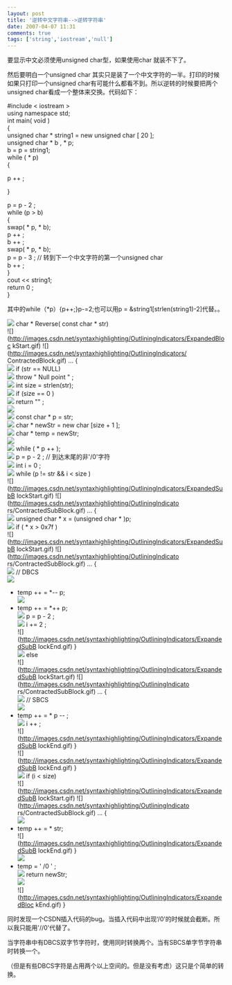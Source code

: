 ```yaml
---
layout: post
title: '逆转中文字符串-->逆转字符串'
date: 2007-04-07 11:31
comments: true
tags: ['string','iostream','null']
---
```


要显示中文必须使用unsigned char型，如果使用char 就装不下了。

然后要明白一个unsigned char 其实只是装了一个中文字符的一半。打印的时候如果只打印一个unsigned
char有可能什么都看不到。所以逆转的时候要把两个unsigned char看成一个整体来交换。代码如下：

#include  < iostream  >  
using  namespace  std;  
int  main(  void  )  
{  
unsigned  char  *  string1  =  new  unsigned  char  [  20  ];  
unsigned  char  *  b ,  *  p;  
b  =  p  =  string1;  
while  (  *  p)  
{  
  
p  ++  ;  
  
}  
  
p  =  p  \-  2  ;  
while  (p  > b)  
{  
swap(  *  p,  *  b);  
p  ++  ;  
b  ++  ;  
swap(  *  p,  *  b);  
p  =  p  \-  3  ;  //  转到下一个中文字符的第一个unsigned char  
b  ++  ;  
}  
cout  << string1;  
return  0  ;  
}

其中的while（*p）{p++;}p-=2;也可以用p = &string1[strlen(string1)-2]代替。。

![](http://images.csdn.net/syntaxhighlighting/OutliningIndicators/None.gif)
char  *  Reverse(  const  char  *  str)  
![](http://images.csdn.net/syntaxhighlighting/OutliningIndicators/ExpandedBloc
kStart.gif) ![](http://images.csdn.net/syntaxhighlighting/OutliningIndicators/
ContractedBlock.gif) ...  {  
![](http://images.csdn.net/syntaxhighlighting/OutliningIndicators/InBlock.gif)
if  (str  ==  NULL)  
![](http://images.csdn.net/syntaxhighlighting/OutliningIndicators/InBlock.gif)
throw  "  Null point  "  ;  
![](http://images.csdn.net/syntaxhighlighting/OutliningIndicators/InBlock.gif)
int  size  =  strlen(str);  
![](http://images.csdn.net/syntaxhighlighting/OutliningIndicators/InBlock.gif)
if  (size  ==  0  )  
![](http://images.csdn.net/syntaxhighlighting/OutliningIndicators/InBlock.gif)
return  ""  ;  
![](http://images.csdn.net/syntaxhighlighting/OutliningIndicators/InBlock.gif)  
![](http://images.csdn.net/syntaxhighlighting/OutliningIndicators/InBlock.gif)
const  char  *  p  =  str;  
![](http://images.csdn.net/syntaxhighlighting/OutliningIndicators/InBlock.gif)
char  *  newStr  =  new  char  [size  \+  1  ];  
![](http://images.csdn.net/syntaxhighlighting/OutliningIndicators/InBlock.gif)
char  *  temp  =  newStr;  
![](http://images.csdn.net/syntaxhighlighting/OutliningIndicators/InBlock.gif)  
![](http://images.csdn.net/syntaxhighlighting/OutliningIndicators/InBlock.gif)
while  (  *  p  ++  );  
![](http://images.csdn.net/syntaxhighlighting/OutliningIndicators/InBlock.gif)
p  =  p  \-  2  ;  //  到达末尾的非'/0'字符  
![](http://images.csdn.net/syntaxhighlighting/OutliningIndicators/InBlock.gif)
int  i  =  0  ;  
![](http://images.csdn.net/syntaxhighlighting/OutliningIndicators/InBlock.gif)
while  (p  !=  str  && i  < size )  
![](http://images.csdn.net/syntaxhighlighting/OutliningIndicators/ExpandedSubB
lockStart.gif) ![](http://images.csdn.net/syntaxhighlighting/OutliningIndicato
rs/ContractedSubBlock.gif) ...  {  
![](http://images.csdn.net/syntaxhighlighting/OutliningIndicators/InBlock.gif)
unsigned  char  *  x  =  (unsigned  char  *  )p;  
![](http://images.csdn.net/syntaxhighlighting/OutliningIndicators/InBlock.gif)
if  (  *  x  > 0x7f  )  
![](http://images.csdn.net/syntaxhighlighting/OutliningIndicators/ExpandedSubB
lockStart.gif) ![](http://images.csdn.net/syntaxhighlighting/OutliningIndicato
rs/ContractedSubBlock.gif) ...  {  
![](http://images.csdn.net/syntaxhighlighting/OutliningIndicators/InBlock.gif)
//  DBCS  
![](http://images.csdn.net/syntaxhighlighting/OutliningIndicators/InBlock.gif)
*  temp  ++  =  *--  p;  
![](http://images.csdn.net/syntaxhighlighting/OutliningIndicators/InBlock.gif)
*  temp  ++  =  *++  p;  
![](http://images.csdn.net/syntaxhighlighting/OutliningIndicators/InBlock.gif)
p  =  p  \-  2  ;  
![](http://images.csdn.net/syntaxhighlighting/OutliningIndicators/InBlock.gif)
i  +=  2  ;  
![](http://images.csdn.net/syntaxhighlighting/OutliningIndicators/ExpandedSubB
lockEnd.gif) }  
![](http://images.csdn.net/syntaxhighlighting/OutliningIndicators/InBlock.gif)
else  
![](http://images.csdn.net/syntaxhighlighting/OutliningIndicators/ExpandedSubB
lockStart.gif) ![](http://images.csdn.net/syntaxhighlighting/OutliningIndicato
rs/ContractedSubBlock.gif) ...  {  
![](http://images.csdn.net/syntaxhighlighting/OutliningIndicators/InBlock.gif)
//  SBCS  
![](http://images.csdn.net/syntaxhighlighting/OutliningIndicators/InBlock.gif)
*  temp  ++  =  *  p  \--  ;  
![](http://images.csdn.net/syntaxhighlighting/OutliningIndicators/InBlock.gif)
i  ++  ;  
![](http://images.csdn.net/syntaxhighlighting/OutliningIndicators/ExpandedSubB
lockEnd.gif) }  
![](http://images.csdn.net/syntaxhighlighting/OutliningIndicators/ExpandedSubB
lockEnd.gif) }  
![](http://images.csdn.net/syntaxhighlighting/OutliningIndicators/InBlock.gif)
if  (i  < size)  
![](http://images.csdn.net/syntaxhighlighting/OutliningIndicators/ExpandedSubB
lockStart.gif) ![](http://images.csdn.net/syntaxhighlighting/OutliningIndicato
rs/ContractedSubBlock.gif) ...  {  
![](http://images.csdn.net/syntaxhighlighting/OutliningIndicators/InBlock.gif)
*  temp  ++  =  *  str;  
![](http://images.csdn.net/syntaxhighlighting/OutliningIndicators/ExpandedSubB
lockEnd.gif) }  
![](http://images.csdn.net/syntaxhighlighting/OutliningIndicators/InBlock.gif)
*  temp  =  '  /0  '  ;  
![](http://images.csdn.net/syntaxhighlighting/OutliningIndicators/InBlock.gif)
return  newStr;  
![](http://images.csdn.net/syntaxhighlighting/OutliningIndicators/InBlock.gif)  
![](http://images.csdn.net/syntaxhighlighting/OutliningIndicators/ExpandedBloc
kEnd.gif) }

同时发现一个CSDN插入代码的bug。当插入代码中出现‘/0’的时候就会截断。所以我只能用'//0'代替了。

当字符串中有DBCS双字节字符时，使用同时转换两个。当有SBCS单字节字符串时转换一个。

（但是有些DBCS字符是占用两个以上空间的。但是没有考虑）这只是个简单的转换。

